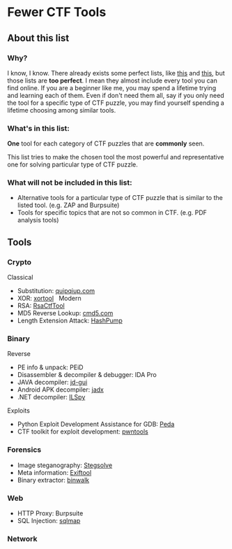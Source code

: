 # Fewer CTF Tools

## About this list

### Why?

I know, I know. There already exists some perfect lists, like [this](https://github.com/apsdehal/aWEsoMe-cTf) and [this](https://github.com/zardus/ctf-tools), but those lists are **too perfect**. I mean they almost include every tool you can find online. If you are a beginner like me, you may spend a lifetime trying and learning each of them. Even if don't need them all, say if you only need the tool for a specific type of CTF puzzle, you may find yourself spending a lifetime choosing among similar tools.

### What's in this list:

**One** tool for each category of CTF puzzles that are **commonly** seen. 

This list tries to make the chosen tool the most powerful and representative one for solving particular type of CTF puzzle.

### What will not be included in this list:

- Alternative tools for a particular type of CTF puzzle that is similar to the listed tool. (e.g. ZAP and Burpsuite)
- Tools for specific topics that are not so common in CTF. (e.g. PDF analysis tools)

## Tools

### Crypto

Classical
- Substitution: [quipqiup.com](http://www.quipqiup.com)
- XOR: [xortool](https://github.com/hellman/xortool)
  
Modern
- RSA: [RsaCtfTool](https://github.com/Ganapati/RsaCtfTool)
- MD5 Reverse Lookup: [cmd5.com](http://www.cmd5.com)
- Length Extension Attack: [HashPump](https://github.com/bwall/HashPump)

### Binary

Reverse
- PE info & unpack: PEiD
- Disassembler & decompiler & debugger: IDA Pro
- JAVA decompiler: [jd-gui](https://github.com/java-decompiler/jd-gui)
- Android APK decompiler: [jadx](https://github.com/skylot/jadx)
- .NET decompiler: [ILSpy](http://ilspy.net)
  
Exploits
- Python Exploit Development Assistance for GDB: [Peda](https://github.com/longld/peda)
- CTF toolkit for exploit development: [pwntools](https://github.com/Gallopsled/pwntools)

### Forensics

- Image steganography: [Stegsolve](http://www.caesum.com/handbook/Stegsolve.jar)
- Meta information: [Exiftool](http://www.sno.phy.queensu.ca/~phil/exiftool/)
- Binary extractor: [binwalk](https://github.com/devttys0/binwalk)

### Web

- HTTP Proxy: Burpsuite
- SQL Injection: [sqlmap](http://sqlmap.org)

### Network
